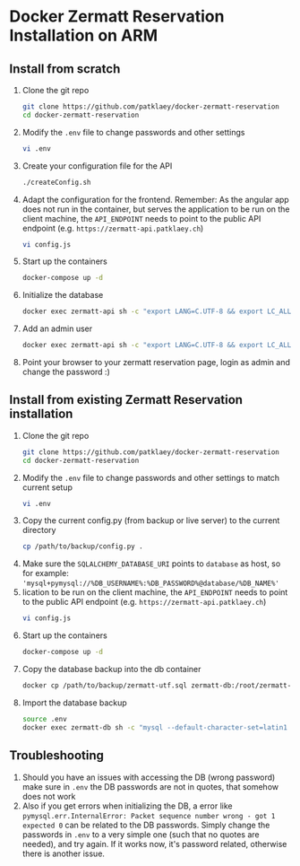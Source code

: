 # Docker Zermatt Reservation Installation on ARM

## Install from scratch

1. Clone the git repo
    ```bash
    git clone https://github.com/patklaey/docker-zermatt-reservation
    cd docker-zermatt-reservation
    ```
1. Modify the ```.env``` file to change passwords and other settings
    ```bash
    vi .env
    ```
1. Create your configuration file for the API
    ```bash
    ./createConfig.sh
    ```
1. Adapt the configuration for the frontend. Remember: As the angular app does not run in the container, but serves the
application to be run on the client machine, the ```API_ENDPOINT``` needs to point to the public API endpoint (e.g. 
```https://zermatt-api.patklaey.ch```)
    ```bash
    vi config.js
    ```
1. Start up the containers
    ```bash
    docker-compose up -d
    ```
1. Initialize the database
    ```bash
    docker exec zermatt-api sh -c "export LANG=C.UTF-8 && export LC_ALL=C.UTF-8 && export FLASK_APP=cli && flask initdb"
    ```
1. Add an admin user
    ```bash
    docker exec zermatt-api sh -c "export LANG=C.UTF-8 && export LC_ALL=C.UTF-8 && export FLASK_APP=cli && flask addadminuser"
    ```
1. Point your browser to your zermatt reservation page, login as admin and change the password :)


## Install from existing Zermatt Reservation installation

1. Clone the git repo
    ```bash
    git clone https://github.com/patklaey/docker-zermatt-reservation
    cd docker-zermatt-reservation
    ```
1. Modify the ```.env``` file to change passwords and other settings to match current setup 
    ```bash
    vi .env
    ```
1. Copy the current config.py (from backup or live server) to the current directory
    ```bash
    cp /path/to/backup/config.py .
    ```
1. Make sure the ```SQLALCHEMY_DATABASE_URI``` points to ```database``` as host, so for example: 
```'mysql+pymysql://%DB_USERNAME%:%DB_PASSWORD%@database/%DB_NAME%'```
1. lication to be run on the client machine, the ```API_ENDPOINT``` needs to point to the public API endpoint (e.g. 
```https://zermatt-api.patklaey.ch```)
    ```bash
    vi config.js
    ```
1. Start up the containers
    ```bash
    docker-compose up -d
    ```
1. Copy the database backup into the db container
    ```bash
    docker cp /path/to/backup/zermatt-utf.sql zermatt-db:/root/zermatt-utf.sql
    ```
1. Import the database backup
    ```bash
    source .env
    docker exec zermatt-db sh -c "mysql --default-character-set=latin1 -u ${DB_USERNAME} --password=${DB_PASSWORD} ${DB_NAME} < /root/zermatt-utf.sql"  
    ```
    
## Troubleshooting

1. Should you have an issues with accessing the DB (wrong password) make sure in ```.env``` the DB passwords are not in
quotes, that somehow does not work
1. Also if you get errors when initializing the DB, a error like 
```pymysql.err.InternalError: Packet sequence number wrong - got 1 expected 0``` can be related to the DB passwords.
Simply change the passwords in ```.env``` to a very simple one (such that no quotes are needed), and try again. If it
works now, it's password related, otherwise there is another issue. 